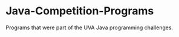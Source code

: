 Java-Competition-Programs
=========================

Programs that were part of the UVA Java programming challenges. 
